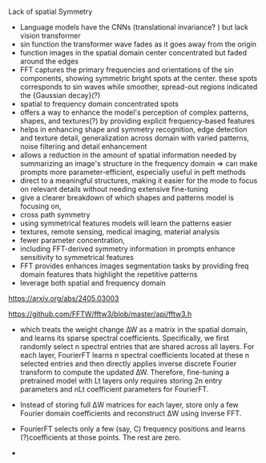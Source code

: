 Lack of spatial Symmetry

- Language models have the CNNs (translational invariance? ) but lack vision transformer
- sin function the transformer wave fades as it goes away from the origin
- function images in the spatial domain center concentrated but faded around the edges
- FFT captures the primary frequencies and orientations of the sin components, showing symmetric bright spots at the center. these spots corresponds to sin waves while smoother, spread-out regions indicated the {Gaussian decay}(?)
- spatial to frequency domain concentrated spots
- offers a way to enhance the model's perception of complex patterns, shapes, and textures(?) by providing explicit frequency-based features
- helps in enhancing shape and symmetry recognition, edge detection and texture detail, generalization across domain with varied patterns, noise filtering and detail enhancement
- allows a reduction in the amount of spatial information needed by summarizing an image's structure in the frequency domain => can make prompts more parameter-efficient, especially useful in peft methods
- direct to a meaningful structures, making it easier for the mode to focus on relevant details without needing extensive fine-tuning
- give a clearer breakdown of which shapes and patterns model is focusing on,
- cross path symmetry
- using symmetrical features models will learn the patterns easier
- textures, remote sensing, medical imaging, material analysis
- fewer parameter concentration,
- including FFT-derived symmetry information in prompts enhance sensitivity to symmetrical features
- FFT provides enhances images segmentation tasks by providing freq domain features thats highlight the repetitive patterns
- leverage both spatial and frequency domain

https://arxiv.org/abs/2405.03003

https://github.com/FFTW/fftw3/blob/master/api/fftw3.h


- which treats the weight change ∆W as a matrix in the
spatial domain, and learns its sparse spectral coefficients.
Specifically, we first randomly select n spectral entries that
are shared across all layers. For each layer, FourierFT learns
n spectral coefficients located at these n selected entries and
then directly applies inverse discrete Fourier transform to
compute the updated ∆W. Therefore, fine-tuning a pretrained model with Lt layers only requires storing 2n entry
parameters and nLt coefficient parameters for FourierFT.

- Instead of storing full ΔW matrices for each layer, store only a few Fourier domain coefficients and reconstruct ΔW using inverse FFT.
- FourierFT selects only a few (say, C) frequency positions and learns (?)coefficients at those points. The rest are zero.
-